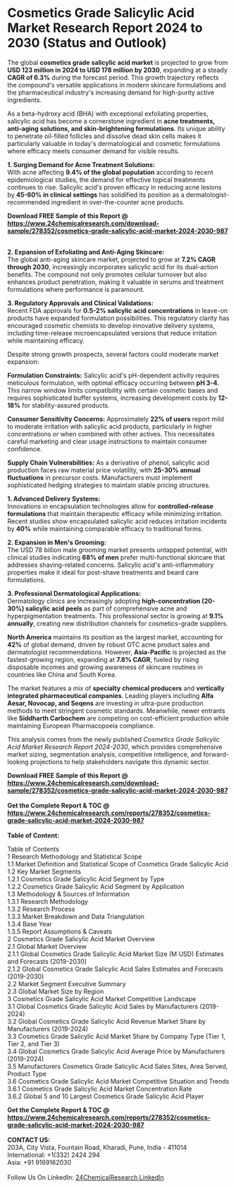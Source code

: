 <h1>Cosmetics Grade Salicylic Acid Market Research Report 2024 to 2030 (Status and Outlook)</h1><p>The global <strong>cosmetics grade salicylic acid market</strong> is projected to grow from <strong>USD 123 million in 2024 to USD 178 million by 2030</strong>, expanding at a steady <strong>CAGR of 6.3%</strong> during the forecast period. This growth trajectory reflects the compound's versatile applications in modern skincare formulations and the pharmaceutical industry's increasing demand for high-purity active ingredients.</p><p>As a beta-hydroxy acid (BHA) with exceptional exfoliating properties, salicylic acid has become a cornerstone ingredient in <strong>acne treatments, anti-aging solutions, and skin-brightening formulations</strong>. Its unique ability to penetrate oil-filled follicles and dissolve dead skin cells makes it particularly valuable in today's dermatological and cosmetic formulations where efficacy meets consumer demand for visible results.</p><p><strong>1. Surging Demand for Acne Treatment Solutions:</strong><br>
With acne affecting <strong>9.4% of the global population</strong> according to recent epidemiological studies, the demand for effective topical treatments continues to rise. Salicylic acid's proven efficacy in reducing acne lesions by <strong>45-60% in clinical settings</strong> has solidified its position as a dermatologist-recommended ingredient in over-the-counter acne products.</p><div><b>Download FREE Sample of this Report @ 
            <a href="https://www.24chemicalresearch.com/download-sample/278352/cosmetics-grade-salicylic-acid-market-2024-2030-987">
            https://www.24chemicalresearch.com/download-sample/278352/cosmetics-grade-salicylic-acid-market-2024-2030-987</a></b></div><br><p><strong>2. Expansion of Exfoliating and Anti-Aging Skincare:</strong><br>
The global anti-aging skincare market, projected to grow at <strong>7.2% CAGR through 2030</strong>, increasingly incorporates salicylic acid for its dual-action benefits. The compound not only promotes cellular turnover but also enhances product penetration, making it valuable in serums and treatment formulations where performance is paramount.</p><p><strong>3. Regulatory Approvals and Clinical Validations:</strong><br>
Recent FDA approvals for <strong>0.5-2% salicylic acid concentrations</strong> in leave-on products have expanded formulation possibilities. This regulatory clarity has encouraged cosmetic chemists to develop innovative delivery systems, including time-release microencapsulated versions that reduce irritation while maintaining efficacy.</p><p>Despite strong growth prospects, several factors could moderate market expansion:</p><p><strong>Formulation Constraints:</strong> Salicylic acid's pH-dependent activity requires meticulous formulation, with optimal efficacy occurring between <strong>pH 3-4</strong>. This narrow window limits compatibility with certain cosmetic bases and requires sophisticated buffer systems, increasing development costs by <strong>12-18%</strong> for stability-assured products.</p><p><strong>Consumer Sensitivity Concerns:</strong> Approximately <strong>22% of users</strong> report mild to moderate irritation with salicylic acid products, particularly in higher concentrations or when combined with other actives. This necessitates careful marketing and clear usage instructions to maintain consumer confidence.</p><p><strong>Supply Chain Vulnerabilities:</strong> As a derivative of phenol, salicylic acid production faces raw material price volatility, with <strong>25-30% annual fluctuations</strong> in precursor costs. Manufacturers must implement sophisticated hedging strategies to maintain stable pricing structures.</p><p><strong>1. Advanced Delivery Systems:</strong><br>
Innovations in encapsulation technologies allow for <strong>controlled-release formulations</strong> that maintain therapeutic efficacy while minimizing irritation. Recent studies show encapsulated salicylic acid reduces irritation incidents by <strong>40%</strong> while maintaining comparable efficacy to traditional forms.</p><p><strong>2. Expansion in Men's Grooming:</strong><br>
The USD 78 billion male grooming market presents untapped potential, with clinical studies indicating <strong>68% of men</strong> prefer multi-functional skincare that addresses shaving-related concerns. Salicylic acid's anti-inflammatory properties make it ideal for post-shave treatments and beard care formulations.</p><p><strong>3. Professional Dermatological Applications:</strong><br>
Dermatology clinics are increasingly adopting <strong>high-concentration (20-30%) salicylic acid peels</strong> as part of comprehensive acne and hyperpigmentation treatments. This professional sector is growing at <strong>9.1% annually</strong>, creating new distribution channels for cosmetics-grade suppliers.</p><p><strong>North America</strong> maintains its position as the largest market, accounting for <strong>42%</strong> of global demand, driven by robust OTC acne product sales and dermatologist recommendations. However, <strong>Asia-Pacific</strong> is projected as the fastest-growing region, expanding at <strong>7.8% CAGR</strong>, fueled by rising disposable incomes and growing awareness of skincare routines in countries like China and South Korea.</p><p>The market features a mix of <strong>specialty chemical producers</strong> and <strong>vertically integrated pharmaceutical companies</strong>. Leading players including <strong>Alfa Aesar, Novocap, and Seqens</strong> are investing in ultra-pure production methods to meet stringent cosmetic standards. Meanwhile, newer entrants like <strong>Siddharth Carbochem</strong> are competing on cost-efficient production while maintaining European Pharmacopoeia compliance.</p><p>This analysis comes from the newly published <em>Cosmetics Grade Salicylic Acid Market Research Report 2024-2030</em>, which provides comprehensive market sizing, segmentation analysis, competitive intelligence, and forward-looking projections to help stakeholders navigate this dynamic sector.</p><div><b>Download FREE Sample of this Report @ 
            <a href="https://www.24chemicalresearch.com/download-sample/278352/cosmetics-grade-salicylic-acid-market-2024-2030-987">
            https://www.24chemicalresearch.com/download-sample/278352/cosmetics-grade-salicylic-acid-market-2024-2030-987</a></b></div><br><div><b>Get the Complete Report & TOC @ 
            <a href="https://www.24chemicalresearch.com/reports/278352/cosmetics-grade-salicylic-acid-market-2024-2030-987">
            https://www.24chemicalresearch.com/reports/278352/cosmetics-grade-salicylic-acid-market-2024-2030-987</a></b></div><br>
            <b>Table of Content:</b><p>Table of Contents<br />
1 Research Methodology and Statistical Scope<br />
1.1 Market Definition and Statistical Scope of Cosmetics Grade Salicylic Acid<br />
1.2 Key Market Segments<br />
1.2.1 Cosmetics Grade Salicylic Acid Segment by Type<br />
1.2.2 Cosmetics Grade Salicylic Acid Segment by Application<br />
1.3 Methodology & Sources of Information<br />
1.3.1 Research Methodology<br />
1.3.2 Research Process<br />
1.3.3 Market Breakdown and Data Triangulation<br />
1.3.4 Base Year<br />
1.3.5 Report Assumptions & Caveats<br />
2 Cosmetics Grade Salicylic Acid Market Overview<br />
2.1 Global Market Overview<br />
2.1.1 Global Cosmetics Grade Salicylic Acid Market Size (M USD) Estimates and Forecasts (2019-2030)<br />
2.1.2 Global Cosmetics Grade Salicylic Acid Sales Estimates and Forecasts (2019-2030)<br />
2.2 Market Segment Executive Summary<br />
2.3 Global Market Size by Region<br />
3 Cosmetics Grade Salicylic Acid Market Competitive Landscape<br />
3.1 Global Cosmetics Grade Salicylic Acid Sales by Manufacturers (2019-2024)<br />
3.2 Global Cosmetics Grade Salicylic Acid Revenue Market Share by Manufacturers (2019-2024)<br />
3.3 Cosmetics Grade Salicylic Acid Market Share by Company Type (Tier 1, Tier 2, and Tier 3)<br />
3.4 Global Cosmetics Grade Salicylic Acid Average Price by Manufacturers (2019-2024)<br />
3.5 Manufacturers Cosmetics Grade Salicylic Acid Sales Sites, Area Served, Product Type<br />
3.6 Cosmetics Grade Salicylic Acid Market Competitive Situation and Trends<br />
3.6.1 Cosmetics Grade Salicylic Acid Market Concentration Rate<br />
3.6.2 Global 5 and 10 Largest Cosmetics Grade Salicylic Acid Player</p><div><b>Get the Complete Report & TOC @ 
            <a href="https://www.24chemicalresearch.com/reports/278352/cosmetics-grade-salicylic-acid-market-2024-2030-987">
            https://www.24chemicalresearch.com/reports/278352/cosmetics-grade-salicylic-acid-market-2024-2030-987</a></b></div><br><b>CONTACT US:</b><br>
            203A, City Vista, Fountain Road, Kharadi, Pune, India - 411014<br>
            International: +1(332) 2424 294<br>
            Asia: +91 9169162030 <br><br>
            Follow Us On LinkedIn: <a href="https://www.linkedin.com/company/24chemicalresearch/">24ChemicalResearch LinkedIn</a>